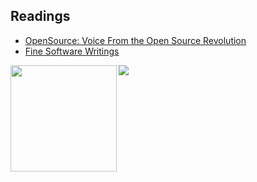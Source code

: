 ## Readings
* [OpenSource: Voice From the Open Source Revolution](https://www.oreilly.co.jp/BOOK/osp/OpenSource_Web_Version/contents/contents.html)
* [Fine Software Writings](http://www.aoky.net/)

<!--
[![trophy](https://github-profile-trophy.vercel.app/?username=102yuta&theme=onedark)](https://github.com//github-profile-trophy)
---
-->

<div>
  <img height="170" align="left" src="https://github-readme-stats.vercel.app/api?username=102yuta&count_private=true&include_all_commits=true" />
  <img src="https://github-readme-stats.vercel.app/api/top-langs/?username=102yuta&layout=compact" />
</div>


<!--
**102yuta/102yuta** is a ✨ _special_ ✨ repository because its `README.md` (this file) appears on your GitHub profile.

Here are some ideas to get you started:

- 🔭 I’m currently working on ...
- 🌱 I’m currently learning ...
- 👯 I’m looking to collaborate on ...
- 🤔 I’m looking for help with ...
- 💬 Ask me about ...
- 📫 How to reach me: ...
- 😄 Pronouns: ...
- ⚡ Fun fact: ...
-->
